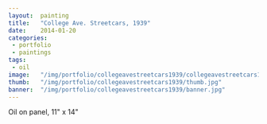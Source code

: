 ```yaml
---
layout:  painting
title:   "College Ave. Streetcars, 1939"
date:    2014-01-20
categories:
 - portfolio
 - paintings
tags:
 - oil
image:   "/img/portfolio/collegeavestreetcars1939/collegeavestreetcars1939_web.jpg"
thumb:   "/img/portfolio/collegeavestreetcars1939/thumb.jpg"
banner:  "/img/portfolio/collegeavestreetcars1939/banner.jpg"
---
```


Oil on panel, 11" x 14"